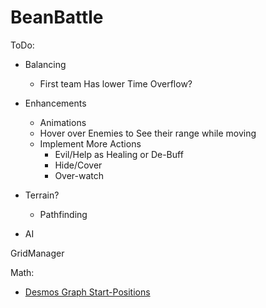 # BeanBattle
 
ToDo:
- Balancing
  - First team Has lower Time Overflow? 

- Enhancements
  - Animations
  - Hover over Enemies to See their range while moving
  - Implement More Actions
    - Evil/Help as Healing or De-Buff
    - Hide/Cover
    - Over-watch

- Terrain? 
  - Pathfinding

- AI

GridManager

Math:
- [Desmos Graph Start-Positions](https://www.desmos.com/calculator/lqxf4nhqil)
